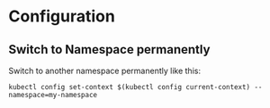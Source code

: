 # Configuration

## Switch to Namespace permanently

Switch to another namespace permanently like this:

    kubectl config set-context $(kubectl config current-context) --namespace=my-namespace
